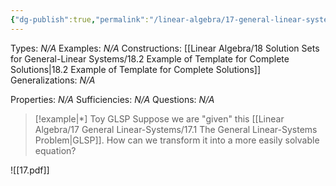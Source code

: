 ```yaml
---
{"dg-publish":true,"permalink":"/linear-algebra/17-general-linear-systems/17-6-toy-glsp/","tags":["Type/Example","Topic/Linear_Algebra"]}
---
```


Types: *N/A*
Examples: *N/A*
Constructions: [[Linear Algebra/18 Solution Sets for General-Linear Systems/18.2 Example of Template for Complete Solutions\|18.2 Example of Template for Complete Solutions]]
Generalizations: *N/A*

Properties: *N/A*
Sufficiencies: *N/A*
Questions: *N/A*

> [!example|*] Toy GLSP
> Suppose we are "given" this [[Linear Algebra/17 General Linear-Systems/17.1 The General Linear-Systems Problem\|GLSP]]. How can we transform it into a more easily solvable equation?

![[17.pdf]]